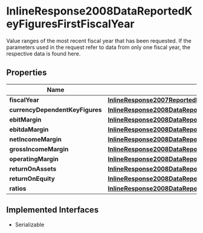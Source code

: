 

# InlineResponse2008DataReportedKeyFiguresFirstFiscalYear

Value ranges of the most recent fiscal year that has been requested. If the parameters used in the request refer to data from only one fiscal year, the respective data is found here.

## Properties

Name | Type | Description | Notes
------------ | ------------- | ------------- | -------------
**fiscalYear** | [**InlineResponse2007ReportedKeyFiguresFirstFiscalYearFiscalYear**](InlineResponse2007ReportedKeyFiguresFirstFiscalYearFiscalYear.md) |  |  [optional]
**currencyDependentKeyFigures** | [**InlineResponse2008DataReportedKeyFiguresFirstFiscalYearCurrencyDependentKeyFigures**](InlineResponse2008DataReportedKeyFiguresFirstFiscalYearCurrencyDependentKeyFigures.md) |  |  [optional]
**ebitMargin** | [**InlineResponse2008DataReportedKeyFiguresFirstFiscalYearEbitMargin**](InlineResponse2008DataReportedKeyFiguresFirstFiscalYearEbitMargin.md) |  |  [optional]
**ebitdaMargin** | [**InlineResponse2008DataReportedKeyFiguresFirstFiscalYearEbitdaMargin**](InlineResponse2008DataReportedKeyFiguresFirstFiscalYearEbitdaMargin.md) |  |  [optional]
**netIncomeMargin** | [**InlineResponse2008DataReportedKeyFiguresFirstFiscalYearNetIncomeMargin**](InlineResponse2008DataReportedKeyFiguresFirstFiscalYearNetIncomeMargin.md) |  |  [optional]
**grossIncomeMargin** | [**InlineResponse2008DataReportedKeyFiguresFirstFiscalYearGrossIncomeMargin**](InlineResponse2008DataReportedKeyFiguresFirstFiscalYearGrossIncomeMargin.md) |  |  [optional]
**operatingMargin** | [**InlineResponse2008DataReportedKeyFiguresFirstFiscalYearOperatingMargin**](InlineResponse2008DataReportedKeyFiguresFirstFiscalYearOperatingMargin.md) |  |  [optional]
**returnOnAssets** | [**InlineResponse2008DataReportedKeyFiguresFirstFiscalYearReturnOnAssets**](InlineResponse2008DataReportedKeyFiguresFirstFiscalYearReturnOnAssets.md) |  |  [optional]
**returnOnEquity** | [**InlineResponse2008DataReportedKeyFiguresFirstFiscalYearReturnOnEquity**](InlineResponse2008DataReportedKeyFiguresFirstFiscalYearReturnOnEquity.md) |  |  [optional]
**ratios** | [**InlineResponse2008DataReportedKeyFiguresFirstFiscalYearRatios**](InlineResponse2008DataReportedKeyFiguresFirstFiscalYearRatios.md) |  |  [optional]


## Implemented Interfaces

* Serializable


